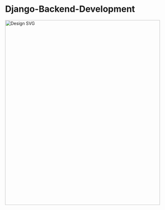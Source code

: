 # Django-Backend-Development
<div>
  <img width="100%" height="600px" src="https://raw.githubusercontent.com/manishkumar632/Django-Backend-Development/4f92af9338b9fe41b06f1e38de1e551360a06496/design.svg" alt="Design SVG">
</div>

